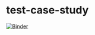 # test-case-study

[![Binder](https://mybinder.org/badge_logo.svg)](https://mybinder.org/v2/gh/erickoziel/test-case-study/master?filepath=case%20study.ipynb)
